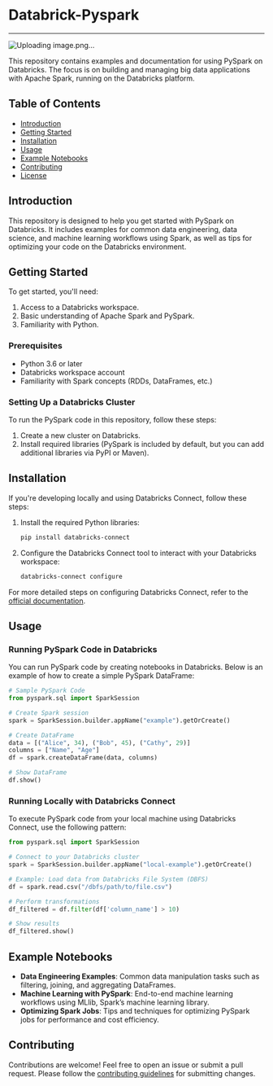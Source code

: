 # Databrick-Pyspark


----
![Uploading image.png…]()



This repository contains examples and documentation for using PySpark on Databricks. The focus is on building and managing big data applications with Apache Spark, running on the Databricks platform.

## Table of Contents

- [Introduction](#introduction)
- [Getting Started](#getting-started)
- [Installation](#installation)
- [Usage](#usage)
- [Example Notebooks](#example-notebooks)
- [Contributing](#contributing)
- [License](#license)

## Introduction

This repository is designed to help you get started with PySpark on Databricks. It includes examples for common data engineering, data science, and machine learning workflows using Spark, as well as tips for optimizing your code on the Databricks environment.

## Getting Started

To get started, you'll need:

1. Access to a Databricks workspace.
2. Basic understanding of Apache Spark and PySpark.
3. Familiarity with Python.

### Prerequisites

- Python 3.6 or later
- Databricks workspace account
- Familiarity with Spark concepts (RDDs, DataFrames, etc.)

### Setting Up a Databricks Cluster

To run the PySpark code in this repository, follow these steps:

1. Create a new cluster on Databricks.
2. Install required libraries (PySpark is included by default, but you can add additional libraries via PyPI or Maven).

## Installation

If you're developing locally and using Databricks Connect, follow these steps:

1. Install the required Python libraries:
   ```bash
   pip install databricks-connect
   ```
2. Configure the Databricks Connect tool to interact with your Databricks workspace:
   ```bash
   databricks-connect configure
   ```

For more detailed steps on configuring Databricks Connect, refer to the [official documentation](https://docs.databricks.com/dev-tools/databricks-connect.html).

## Usage

### Running PySpark Code in Databricks

You can run PySpark code by creating notebooks in Databricks. Below is an example of how to create a simple PySpark DataFrame:

```python
# Sample PySpark Code
from pyspark.sql import SparkSession

# Create Spark session
spark = SparkSession.builder.appName("example").getOrCreate()

# Create DataFrame
data = [("Alice", 34), ("Bob", 45), ("Cathy", 29)]
columns = ["Name", "Age"]
df = spark.createDataFrame(data, columns)

# Show DataFrame
df.show()
```

### Running Locally with Databricks Connect

To execute PySpark code from your local machine using Databricks Connect, use the following pattern:

```python
from pyspark.sql import SparkSession

# Connect to your Databricks cluster
spark = SparkSession.builder.appName("local-example").getOrCreate()

# Example: Load data from Databricks File System (DBFS)
df = spark.read.csv("/dbfs/path/to/file.csv")

# Perform transformations
df_filtered = df.filter(df['column_name'] > 10)

# Show results
df_filtered.show()
```

## Example Notebooks

- **Data Engineering Examples**: Common data manipulation tasks such as filtering, joining, and aggregating DataFrames.
- **Machine Learning with PySpark**: End-to-end machine learning workflows using MLlib, Spark’s machine learning library.
- **Optimizing Spark Jobs**: Tips and techniques for optimizing PySpark jobs for performance and cost efficiency.

## Contributing

Contributions are welcome! Feel free to open an issue or submit a pull request. Please follow the [contributing guidelines](CONTRIBUTING.md) for submitting changes.




